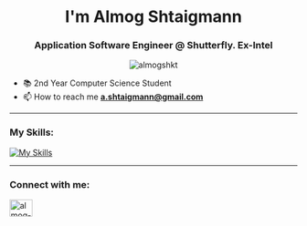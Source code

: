 <h1 align="center">I'm Almog Shtaigmann</h1>
<h3 align="center">Application Software Engineer @ Shutterfly. Ex-Intel </h3>
<p align="center"> <img src="https://komarev.com/ghpvc/?username=almogshkt&label=Profile%20views&color=29cebc&style=flat" alt="almogshkt" /> </p>

- 📚 2nd Year Computer Science Student
- 📫 How to reach me **a.shtaigmann@gmail.com**
___
### My Skills:
[![My Skills](https://skillicons.dev/icons?i=python,flask,kotlin,java,androidstudio,powershell,c,md,github,git,arduino,azure,postman,vscode,linkedin&perline=7)](https://skillicons.dev)
___
<h3 align="left">Connect with me:</h3>
<p align="left">
<a href="https://www.linkedin.com/in/almog-shtaigmann/" target="blank"><img align="center" src="https://raw.githubusercontent.com/rahuldkjain/github-profile-readme-generator/master/src/images/icons/Social/linked-in-alt.svg" alt="almog-shtaigmann" height="30" width="40" /></a>
</p>
